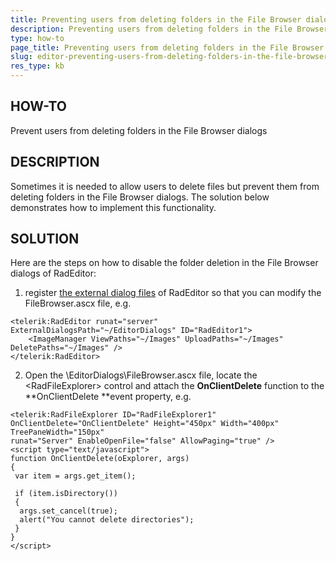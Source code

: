 ```yaml
---
title: Preventing users from deleting folders in the File Browser dialogs
description: Preventing users from deleting folders in the File Browser dialogs of RadEditor. Check it now!
type: how-to
page_title: Preventing users from deleting folders in the File Browser dialogs
slug: editor-preventing-users-from-deleting-folders-in-the-file-browser-dialogs
res_type: kb
---
```


   
## HOW-TO  
Prevent users from deleting folders in the File Browser dialogs  
   
## DESCRIPTION
 Sometimes it is needed to allow users to delete files but prevent them from deleting folders in the File Browser dialogs. The solution below demonstrates how to implement this functionality.  
   
## SOLUTION 
 Here are the steps on how to disable the folder deletion in the File Browser dialogs of RadEditor:  
 1) register [the external dialog files](http://demos.telerik.com/aspnet-ajax/editor/examples/externaldialogspath/defaultcs.aspx) of RadEditor so that you can modify the FileBrowser.ascx file, e.g.  
   
````ASP.NET
<telerik:RadEditor runat="server" ExternalDialogsPath="~/EditorDialogs" ID="RadEditor1">
    <ImageManager ViewPaths="~/Images" UploadPaths="~/Images" DeletePaths="~/Images" />
</telerik:RadEditor>
````
   
 2) Open the \EditorDialogs\FileBrowser.ascx file, locate the &lt;RadFileExplorer&gt; control and attach the **OnClientDelete** function to the **OnClientDelete **event property, e.g.  
   
````ASP.NET
<telerik:RadFileExplorer ID="RadFileExplorer1" OnClientDelete="OnClientDelete" Height="450px" Width="400px" TreePaneWidth="150px"
runat="Server" EnableOpenFile="false" AllowPaging="true" />
<script type="text/javascript">
function OnClientDelete(oExplorer, args)
{
 var item = args.get_item();
 
 if (item.isDirectory())
 {
  args.set_cancel(true);
  alert("You cannot delete directories");
 }
}
</script>
````


